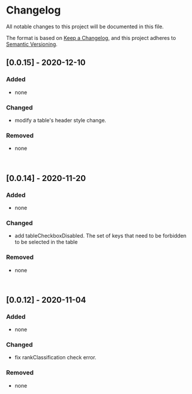 # Changelog
All notable changes to this project will be documented in this file.

The format is based on [Keep a Changelog](https://keepachangelog.com/en/1.0.0/),
and this project adheres to [Semantic Versioning](https://semver.org/spec/v2.0.0.html).

## [0.0.15] - 2020-12-10

### Added

- none

### Changed

- modify a table's header style change.

### Removed

- none

&nbsp;

## [0.0.14] - 2020-11-20

### Added

- none

### Changed

- add tableCheckboxDisabled. The set of keys that need to be forbidden to be selected in the table

### Removed

- none

&nbsp;

## [0.0.12] - 2020-11-04

### Added

- none

### Changed

- fix rankClassification check error.

### Removed

- none

&nbsp;

